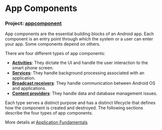 # App Components
### Project: [appcomponent](../../appcomponent)
App components are the essential building blocks of an Android app. Each component is an entry 
point through which the system or a user can enter your app. Some components depend on others.

There are four different types of app components:

* **[Activities](Activities)**: They dictate the UI and handle the user interaction to the smart phone screen.
* **[Services](Services)**: They handle background processing associated with an application.
* **[Broadcast receivers](Broadcast_Receiver)**: They handle communication between Android OS and applications.
* **[Content providers]()**: They handle data and database management issues.

Each type serves a distinct purpose and has a distinct lifecycle that defines how the component is 
created and destroyed. The following sections describe the four types of app components.

More details at [Application Fundamentals](https://developer.android.com/guide/components/fundamentals)